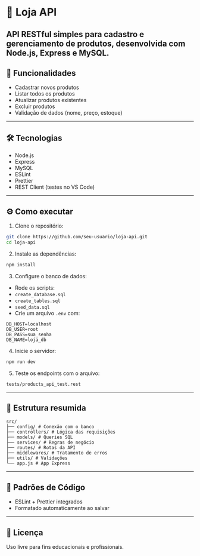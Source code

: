 # 🛒 Loja API
API RESTful simples para cadastro e gerenciamento de produtos, desenvolvida com Node.js, Express e MySQL.
---
## 🚀 Funcionalidades
- Cadastrar novos produtos
- Listar todos os produtos
- Atualizar produtos existentes
- Excluir produtos
- Validação de dados (nome, preço, estoque)
---
## 🛠 Tecnologias
- Node.js
- Express
- MySQL
- ESLint
- Prettier
- REST Client (testes no VS Code)
---
## ⚙️ Como executar
1. Clone o repositório:
 ```bash
 git clone https://github.com/seu-usuario/loja-api.git
 cd loja-api
 ```
2. Instale as dependências:
 ```bash
 npm install
  ```
3. Configure o banco de dados:
 - Rode os scripts:
 - `create_database.sql`
 - `create_tables.sql`
 - `seed_data.sql`
 - Crie um arquivo `.env` com:
 ```env
 DB_HOST=localhost
 DB_USER=root
 DB_PASS=sua_senha
 DB_NAME=loja_db
 ```
4. Inicie o servidor:
 ```bash
 npm run dev
 ```
5. Teste os endpoints com o arquivo:
 ```
 tests/products_api_test.rest
 ```
---
## 📁 Estrutura resumida
```
src/
├── config/ # Conexão com o banco
├── controllers/ # Lógica das requisições
├── models/ # Queries SQL
├── services/ # Regras de negócio
├── routes/ # Rotas da API
├── middlewares/ # Tratamento de erros
├── utils/ # Validações
└── app.js # App Express
```
---
## 🧹 Padrões de Código
- ESLint + Prettier integrados
- Formatado automaticamente ao salvar
---
## 📜 Licença
Uso livre para fins educacionais e profissionais.

